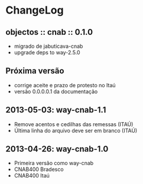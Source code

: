 # ChangeLog

## objectos :: cnab :: 0.1.0

- migrado de jabuticava-cnab
- upgrade deps to way-2.5.0

## Próxima versão

- corrige aceite e prazo de protesto no Itaú
- versão 0.0.0.0.1 da documentação

## 2013-05-03: way-cnab-1.1

- Remove acentos e cedilhas das remessas (ITAÚ)
- Última linha do arquivo deve ser em branco (ITAÚ)

## 2013-04-26: way-cnab-1.0

- Primeira versão como way-cnab
- CNAB400 Bradesco
- CNAB400 Itaú